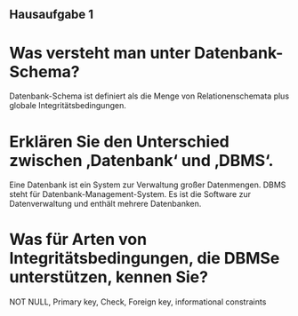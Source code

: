 ## Hausaufgabe 1

# Was versteht man unter Datenbank-Schema?
Datenbank-Schema ist definiert als die Menge von Relationenschemata plus globale Integritätsbedingungen.

# Erklären Sie den Unterschied zwischen ‚Datenbank‘ und ‚DBMS‘.
Eine Datenbank ist ein System zur Verwaltung großer Datenmengen.
DBMS steht für Datenbank-Management-System. Es ist die Software zur Datenverwaltung und enthält mehrere Datenbanken.

# Was für Arten von Integritätsbedingungen, die DBMSe unterstützen, kennen Sie?
NOT NULL, Primary key, Check, Foreign key, informational constraints 
